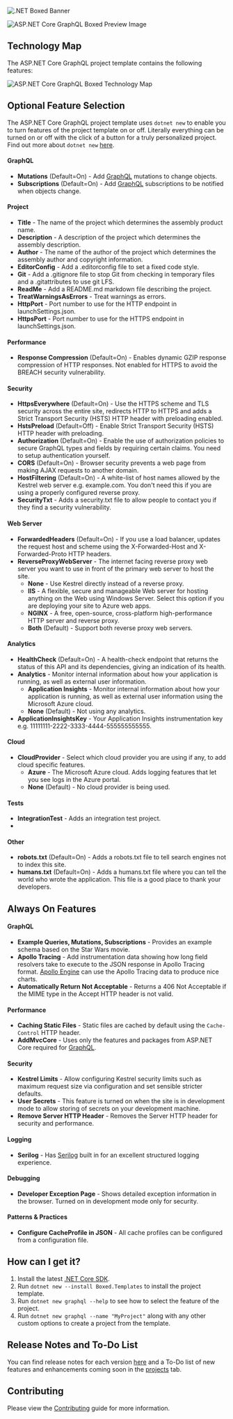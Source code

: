 ![.NET Boxed Banner](https://raw.githubusercontent.com/Dotnet-Boxed/Templates/master/Images/Banner.png)

![ASP.NET Core GraphQL Boxed Preview Image](https://raw.githubusercontent.com/Dotnet-Boxed/Templates/master/Images/GraphQL-Preview.png)

## Technology Map

The ASP.NET Core GraphQL project template contains the following features:

![ASP.NET Core GraphQL Boxed Technology Map](https://raw.githubusercontent.com/Dotnet-Boxed/Templates/master/Images/GraphQL-Technology-Map.png)

## Optional Feature Selection

The ASP.NET Core GraphQL project template uses `dotnet new` to enable you to turn features of the project template on or off. Literally everything can be turned on or off with the click of a button for a truly personalized project. Find out more about `dotnet new` [here](http://rehansaeed.com/custom-project-templates-using-dotnet-new/).

#### GraphQL

- **Mutations** (Default=On) - Add [GraphQL](http://graphql.org/) mutations to change objects.
- **Subscriptions** (Default=On) - Add [GraphQL](http://graphql.org/) subscriptions to be notified when objects change.

#### Project

- **Title** - The name of the project which determines the assembly product name.
- **Description** - A description of the project which determines the assembly description.
- **Author** - The name of the author of the project which determines the assembly author and copyright information.
- **EditorConfig** - Add a .editorconfig file to set a fixed code style.
- **Git** - Add a .gitignore file to stop Git from checking in temporary files and a .gitattributes to use git LFS.
- **ReadMe** - Add a README.md markdown file describing the project.
- **TreatWarningsAsErrors** - Treat warnings as errors.
- **HttpPort** - Port number to use for the HTTP endpoint in launchSettings.json.
- **HttpsPort** - Port number to use for the HTTPS endpoint in launchSettings.json.

#### Performance

- **Response Compression** (Default=On) - Enables dynamic GZIP response compression of HTTP responses. Not enabled for HTTPS to avoid the BREACH security vulnerability.

#### Security

- **HttpsEverywhere** (Default=On) - Use the HTTPS scheme and TLS security across the entire site, redirects HTTP to HTTPS and adds a Strict Transport Security (HSTS) HTTP header with preloading enabled.
- **HstsPreload** (Default=Off) - Enable Strict Transport Security (HSTS) HTTP header with preloading.
- **Authorization** (Default=On) - Enable the use of authorization policies to secure GraphQL types and fields by requiring certain claims. You need to setup authentication yourself.
- **CORS** (Default=On) - Browser security prevents a web page from making AJAX requests to another domain.
- **HostFiltering** (Default=On) - A white-list of host names allowed by the Kestrel web server e.g. example.com. You don't need this if you are using a properly configured reverse proxy.
- **SecurityTxt** - Adds a security.txt file to allow people to contact you if they find a security vulnerability.

#### Web Server

- **ForwardedHeaders** (Default=On) - If you use a load balancer, updates the request host and scheme using the X-Forwarded-Host and X-Forwarded-Proto HTTP headers.
- **ReverseProxyWebServer** - The internet facing reverse proxy web server you want to use in front of the primary web server to host the site.
  - **None** - Use Kestrel directly instead of a reverse proxy.
  - **IIS** - A flexible, secure and manageable Web server for hosting anything on the Web using Windows Server. Select this option if you are deploying your site to Azure web apps.
  - **NGINX** - A free, open-source, cross-platform high-performance HTTP server and reverse proxy.
  - **Both** (Default) - Support both reverse proxy web servers.

#### Analytics

- **HealthCheck** (Default=On) - A health-check endpoint that returns the status of this API and its dependencies, giving an indication of its health.
- **Analytics** - Monitor internal information about how your application is running, as well as external user information.
  - **Application Insights** - Monitor internal information about how your application is running, as well as external user information using the Microsoft Azure cloud.
  - **None** (Default) - Not using any analytics.
- **ApplicationInsightsKey** - Your Application Insights instrumentation key e.g. 11111111-2222-3333-4444-555555555555.

#### Cloud

- **CloudProvider** - Select which cloud provider you are using if any, to add cloud specific features.
  - **Azure** - The Microsoft Azure cloud. Adds logging features that let you see logs in the Azure portal.
  - **None** (Default) - No cloud provider is being used.

#### Tests

- **IntegrationTest** - Adds an integration test project.
- 
#### Other

- **robots.txt** (Default=On) - Adds a robots.txt file to tell search engines not to index this site.
- **humans.txt** (Default=On) - Adds a humans.txt file where you can tell the world who wrote the application. This file is a good place to thank your developers.

## Always On Features

#### GraphQL

- **Example Queries, Mutations, Subscriptions** - Provides an example schema based on the Star Wars movie.
- **Apollo Tracing** - Add instrumentation data showing how long field resolvers take to execute to the JSON response in Apollo Tracing format. [Apollo Engine](https://www.apollographql.com/engine/) can use the Apollo Tracing data to produce nice charts.
- **Automatically Return Not Acceptable** - Returns a 406 Not Acceptable if the MIME type in the Accept HTTP header is not valid.

#### Performance

- **Caching Static Files** - Static files are cached by default using the `Cache-Control` HTTP header.
- **AddMvcCore** - Uses only the features and packages from ASP.NET Core required for [GraphQL](http://graphql.org/).

#### Security

- **Kestrel Limits** - Allow configuring Kestrel security limits such as maximum request size via configuration and set sensible stricter defaults.
- **User Secrets** - This feature is turned on when the site is in development mode to allow storing of secrets on your development machine.
- **Remove Server HTTP Header** - Removes the Server HTTP header for security and performance.

#### Logging

- **Serilog** - Has [Serilog](https://serilog.net/) built in for an excellent structured logging experience.

#### Debugging

- **Developer Exception Page** - Shows detailed exception information in the browser. Turned on in development mode only for security.

#### Patterns & Practices

- **Configure CacheProfile in JSON** - All cache profiles can be configured from a configuration file.

## How can I get it?

1. Install the latest [.NET Core SDK](https://dot.net).
2. Run `dotnet new --install Boxed.Templates` to install the project template.
3. Run `dotnet new graphql --help` to see how to select the feature of the project.
5. Run `dotnet new graphql --name "MyProject"` along with any other custom options to create a project from the template.

## Release Notes and To-Do List
You can find release notes for each version [here](https://github.com/Dotnet-Boxed/Templates/releases) and a To-Do list of new features and enhancements coming soon in the [projects](https://github.com/Dotnet-Boxed/Templates/projects) tab.

## Contributing

Please view the [Contributing](/.github/CONTRIBUTING.md) guide for more information.
